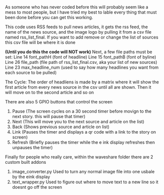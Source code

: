 As someone who has never coded before this will probably seem like a mess to most people,
but I have tried my best to lable every thing that must been done before you can get this working.

This code uses RSS feeds to pull news articles, it gets the rss feed, the name of the news source, and the image logo by pulling it from a csv file named rss_list_final.
If you want to add remove or change the list of sources this csv file will be where it is done

**(Until you do this the code will NOT work)**
Next, a few file paths must be set:
Line 14 font_pathH (font of headline)
Line 15 font_pathB (font of byline)
Line 26 file_path (file path of rss_list_final.csv, aka your list of new sources)
Line 23 max_headline_num (used to say how many headlines you want from each source to be pulled)

The Cycle:
  The order of headliens is made by a matrix where it will show the first article from every news source in the csv until all are shown. Then it will move on to the second article and so on

There are also 5 GPIO buttons that control the screen
  1. Pause (The screen cycles on a 30 second timer before movign to the next story. this will pause that timer)
  2. Next (This will move you to the next source and article on the list)
  3. Back (Shows previous source and article on list)
  4. Link (Pauses the timer and displays a qr code with a link to the story on screen)
  5. Refresh (Briefly pauses the timer while the e ink display refreshes then unpauses the timer)

Finally for people who really care, within the waveshare folder there are 2 custom built addons
  1. image_converter.py Used to turn any normal image file into one usbale by the eink display
  2. text_wrapper.py Used to figure out where to move text to a new line so it doesnt go off the screen
